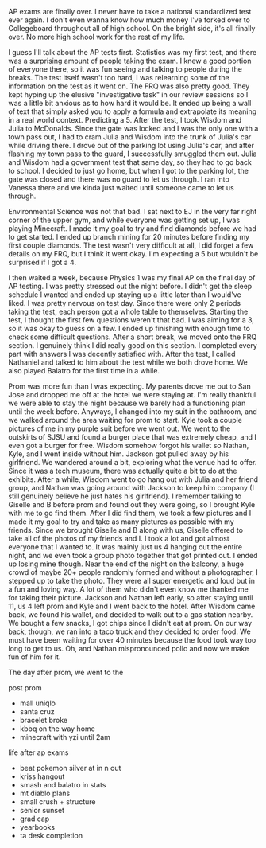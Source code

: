 
AP exams are finally over. I never have to take a national standardized test ever again. I don't even wanna know how much money I've forked over to Collegeboard throughout all of high school. On the bright side, it's all finally over. No more high school work for the rest of my life.

I guess I'll talk about the AP tests first. Statistics was my first test, and there was a surprising amount of people taking the exam. I knew a good portion of everyone there, so it was fun seeing and talking to people during the breaks. The test itself wasn't too hard, I was relearning some of the information on the test as it went on. The FRQ was also pretty good. They kept hyping up the elusive "investigative task" in our review sessions so I was a little bit anxious as to how hard it would be. It ended up being a wall of text that simply asked you to apply a formula and extrapolate its meaning in a real world context. Predicting a 5. After the test, I took Wisdom and Julia to McDonalds. Since the gate was locked and I was the only one with a town pass out, I had to cram Julia and Wisdom into the trunk of Julia's car while driving there. I drove out of the parking lot using Julia's car, and after flashing my town pass to the guard, I successfully smuggled them out. Julia and Wisdom had a government test that same day, so they had to go back to school. I decided to just go home, but when I got to the parking lot, the gate was closed and there was no guard to let us through. I ran into Vanessa there and we kinda just waited until someone came to let us through.

Environmental Science was not that bad. I sat next to EJ in the very far right corner of the upper gym, and while everyone was getting set up, I was playing Minecraft. I made it my goal to try and find diamonds before we had to get started. I ended up branch mining for 20 minutes before finding my first couple diamonds. The test wasn't very difficult at all, I did forget a few details on my FRQ, but I think it went okay. I'm expecting a 5 but wouldn't be surprised if I got a 4.

I then waited a week, because Physics 1 was my final AP on the final day of AP testing. I was pretty stressed out the night before. I didn't get the sleep schedule I wanted and ended up staying up a little later than I would've liked. I was pretty nervous on test day. Since there were only 2 periods taking the test, each person got a whole table to themselves. Starting the test, I thought the first few questions weren't that bad. I was aiming for a 3, so it was okay to guess on a few. I ended up finishing with enough time to check some difficult questions. After a short break, we moved onto the FRQ section. I genuinely think I did really good on this section. I completed every part with answers I was decently satisfied with. After the test, I called Nathaniel and talked to him about the test while we both drove home. We also played Balatro for the first time in a while.

Prom was more fun than I was expecting. My parents drove me out to San Jose and dropped me off at the hotel we were staying at. I'm really thankful we were able to stay the night because we barely had a functioning plan until the week before. Anyways, I changed into my suit in the bathroom, and we walked around the area waiting for prom to start. Kyle took a couple pictures of me in my purple suit before we went out. We went to the outskirts of SJSU and found a burger place that was extremely cheap, and I even got a burger for free. Wisdom somehow forgot his wallet so Nathan, Kyle, and I went inside without him. Jackson got pulled away by his girlfriend. We wandered around a bit, exploring what the venue had to offer. Since it was a tech museum, there was actually quite a bit to do at the exhibits. After a while, Wisdom went to go hang out with Julia and her friend group, and Nathan was going around with Jackson to keep him company (I still genuinely believe he just hates his girlfriend). I remember talking to Giselle and B before prom and found out they were going, so I brought Kyle with me to go find them. After I did find them, we took a few pictures and I made it my goal to try and take as many pictures as possible with my friends. Since we brought Giselle and B along with us, Giselle offered to take all of the photos of my friends and I. I took a lot and got almost everyone that I wanted to. It was mainly just us 4 hanging out the entire night, and we even took a group photo together that got printed out. I ended up losing mine though. Near the end of the night on the balcony, a huge crowd of maybe 20+ people randomly formed and without a photographer, I stepped up to take the photo. They were all super energetic and loud but in a fun and loving way. A lot of them who didn't even know me thanked me for taking their picture. Jackson and Nathan left early, so after staying until 11, us 4 left prom and Kyle and I went back to the hotel. After Wisdom came back, we found his wallet, and decided to walk out to a gas station nearby. We bought a few snacks, I got chips since I didn't eat at prom. On our way back, though, we ran into a taco truck and they decided to order food. We must have been waiting for over 40 minutes because the food took way too long to get to us. Oh, and Nathan mispronounced pollo and now we make fun of him for it.

The day after prom, we went to the 

post prom
- mall uniqlo
- santa cruz
- bracelet broke
- kbbq on the way home
- minecraft with yzi until 2am

life after ap exams
- beat pokemon silver at in n out
- kriss hangout
- smash and balatro in stats
- mt diablo plans
- small crush + structure
- senior sunset
- grad cap
- yearbooks
- ta desk completion
